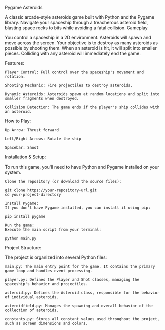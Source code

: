 Pygame Asteroids

A classic arcade-style asteroids game built with Python and the Pygame library. Navigate your spaceship through a treacherous asteroid field, blasting space rocks to bits while avoiding a fatal collision.
Gameplay

You control a spaceship in a 2D environment. Asteroids will spawn and move across the screen. Your objective is to destroy as many asteroids as possible by shooting them. When an asteroid is hit, it will split into smaller pieces. Colliding with any asteroid will immediately end the game.

Features:

    Player Control: Full control over the spaceship's movement and rotation.

    Shooting Mechanic: Fire projectiles to destroy asteroids.

    Dynamic Asteroids: Asteroids spawn at random locations and split into smaller fragments when destroyed.

    Collision Detection: The game ends if the player's ship collides with an asteroid.

How to Play:

    Up Arrow: Thrust forward

    Left/Right Arrows: Rotate the ship

    Spacebar: Shoot

Installation & Setup:

To run this game, you'll need to have Python and Pygame installed on your system.

    Clone the repository (or download the source files):

    git clone https://your-repository-url.git
    cd your-project-directory

    Install Pygame:
    If you don't have Pygame installed, you can install it using pip:

    pip install pygame

    Run the game:
    Execute the main script from your terminal:

    python main.py

Project Structure:

The project is organized into several Python files:

    main.py: The main entry point for the game. It contains the primary game loop and handles event processing.

    player.py: Defines the Player and Shot classes, managing the spaceship's behavior and projectiles.

    asteroid.py: Defines the Asteroid class, responsible for the behavior of individual asteroids.

    asteroidfield.py: Manages the spawning and overall behavior of the collection of asteroids.

    constants.py: Stores all constant values used throughout the project, such as screen dimensions and colors.
